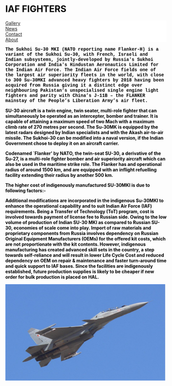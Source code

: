 <html>
<title>The Indian Airforce</title>
<h1>IAF FIGHTERS</h1>
<style>
body {color: black;}
h1 {color: black;}
body {background-image: url("black.jpg");}
ul {
  list-style-type: none;
  margin: 0;
  padding: 0;
  overflow: hidden;
  background-color: white;
}

li {
  float: left;
}

li a {
  display: block;
  color: black ;
  text-align: center;
  padding: 9px 9px;
  text-decoration: none
  ;
}

li a:hover {
  background-color: Grey ;
}
.monospace {
  font-family: "Lucida Console", Courier, monospace;
}
</style>
<ul>
  <li><a class="active" href="gallery.html">Gallery</a></li>
  <li><a href="#news">News</a></li>
  <li><a href="#contact">Contact</a></li>
  <li><a href="#about">About</a></li>
</ul>
<body>
  <p></p>
<p class="monospace">
  <strong>
The Sukhoi Su-30 MKI (NATO reporting name Flanker-H) is a variant of the Sukhoi Su-30, with French, Israeli and Indian subsystems, jointly-developed by Russia's Sukhoi Corporation and India's Hindustan Aeronautics Limited for the Indian Air Force.
The Indian Air Force fields one of the largest air superiority fleets in the world, with close to 300 Su-30MKI advanced heavy fighters by 2018 having been acquired from Russia giving it a distinct edge over neighbouring Pakistan’s unspecialised single engine light fighters and parity with China’s J-11B – the FLANKER mainstay of the People’s Liberation Army’s air fleet.

SU-30 aircraft is a twin engine, twin seater, multi-role fighter that can simultaneously be operated as an intercepter, bomber and trainer. It is capable of attaining a maximum speed of two Mach with a maximum climb rate of 270 metres per second. The Su-30MK is equipped by the latest radars designed by Indian specialists and with the Akash air-to-air missile. The Sukhoi-30 can be modified into a naval version, if the Indian Government chose to deploy it on an aircraft carrier.

Codenamed `Flanker' by NATO, the twin-seat SU-30, a derivative of the Su-27, is a multi-role fighter bomber and air superiority aircraft which can also be used in the maritime strike role. The Flanker has and operational radius of around 1500 km, and are equipped with an inflight refuelling facility extending their radius by another 500 km.

The higher cost of indigenously manufactured SU-30MKI is due to following factors:-

Additional modifications are incorporated in the indigenous Su-30MKI to enhance the operational capability and to suit Indian Air Force (IAF) requirements.
Being a Transfer of Technology (ToT) program, cost is involved towards payment of license fee to Russian side.
Owing to the low volume of production of Indian SU-30 MKI as compared to Russian SU-30, economies of scale come into play.
Import of raw materials and proprietary components from Russia involves dependency on Russian Original Equipment Manufacturers (OEMs) for the offered kit costs, which are not proportionate with the kit contents.
However, indigenous manufacturing has created advanced skill sets in the country, a step towards self-reliance and will result in lower Life Cycle Cost and reduced dependency on OEM on repair & maintenance and faster turn-around time and quick support to IAF bases. Since the facilities are indigenously established, future production supplies is likely to be cheaper if new order for bulk production is placed on HAL.
</strong></p>
<picture>
<img src="Aero-Sukhoi1.jpeg" alt="SUKHOI 30 MKI" height="300" width="500" align="middle">
</picture>
</body>
</html>

